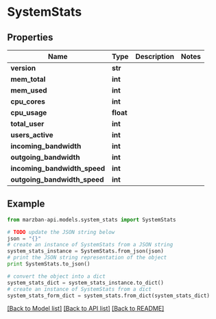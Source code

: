 # SystemStats


## Properties

Name | Type | Description | Notes
------------ | ------------- | ------------- | -------------
**version** | **str** |  | 
**mem_total** | **int** |  | 
**mem_used** | **int** |  | 
**cpu_cores** | **int** |  | 
**cpu_usage** | **float** |  | 
**total_user** | **int** |  | 
**users_active** | **int** |  | 
**incoming_bandwidth** | **int** |  | 
**outgoing_bandwidth** | **int** |  | 
**incoming_bandwidth_speed** | **int** |  | 
**outgoing_bandwidth_speed** | **int** |  | 

## Example

```python
from marzban-api.models.system_stats import SystemStats

# TODO update the JSON string below
json = "{}"
# create an instance of SystemStats from a JSON string
system_stats_instance = SystemStats.from_json(json)
# print the JSON string representation of the object
print SystemStats.to_json()

# convert the object into a dict
system_stats_dict = system_stats_instance.to_dict()
# create an instance of SystemStats from a dict
system_stats_form_dict = system_stats.from_dict(system_stats_dict)
```
[[Back to Model list]](../README.md#documentation-for-models) [[Back to API list]](../README.md#documentation-for-api-endpoints) [[Back to README]](../README.md)


